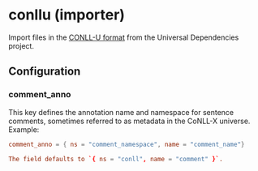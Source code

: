 # conllu (importer)

Import files in the [CONLL-U format](https://universaldependencies.org/format.html)
from the Universal Dependencies project.

## Configuration

###  comment_anno

This key defines the annotation name and namespace for sentence comments, sometimes referred to as metadata in the CoNLL-X universe.
Example:
```toml
comment_anno = { ns = "comment_namespace", name = "comment_name"}

The field defaults to `{ ns = "conll", name = "comment" }`.
```


